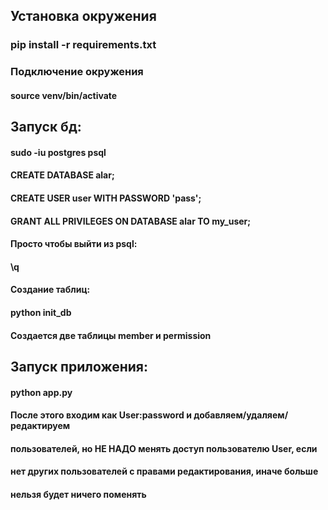 ## Установка окружения
### pip install -r requirements.txt
### Подключение окружения
#### source venv/bin/activate
## Запуск бд:
#### sudo -iu postgres psql
#### CREATE DATABASE alar;
#### CREATE USER user WITH PASSWORD 'pass';
#### GRANT ALL PRIVILEGES ON DATABASE alar TO my_user;
#### Просто чтобы выйти из psql: 
#### \q
#### Создание таблиц:
#### python init_db
#### Создается две таблицы member и permission
## Запуск приложения:
#### python app.py
#### После этого входим как User:password и добавляем/удаляем/редактируем 
#### пользователей, но  НЕ НАДО менять доступ пользователю User, если
#### нет других пользователей с правами редактирования, иначе больше
#### нельзя будет ничего поменять
